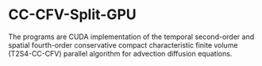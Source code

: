 # CC-CFV-Split-GPU

The programs are CUDA implementation of the temporal second-order and  spatial fourth-order conservative compact characteristic finite volume  (T2S4-CC-CFV) parallel algorithm for advection diffusion equations.

